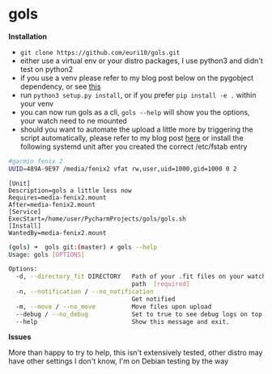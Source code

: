 # gols

**Installation**

* `git clone https://github.com/euri10/gols.git`
* either use a virtual env or your distro packages, I use python3 and didn't test on python2
* if you use a venv please refer to my blog post below on the pygobject dependency, or see [this](http://stackoverflow.com/a/31609727/3581357)
* run `python3 setup.py install`, or if you prefer `pip install -e .` within your venv
* you can now run gols as a cli, `gols --help` will show you the options, your watch need to ne mounted
* should you want to automate the upload a little more by triggering the script automatically, please refer to my blog post [here](https://medium.com/@euri10/gols-garmin-on-linux-sucks-f1f065f7529a#.3htyjn6q8)
or install the following systemd unit after you created the correct /etc/fstab entry

```bash
#garmin fenix 2
UUID=489A-9E97 /media/fenix2 vfat rw,user,uid=1000,gid=1000 0 2
```
```systemd
[Unit]
Description=gols a little less now
Requires=media-fenix2.mount
After=media-fenix2.mount
[Service]
ExecStart=/home/user/PycharmProjects/gols/gols.sh
[Install]
WantedBy=media-fenix2.mount
```

```bash
(gols) ➜  gols git:(master) ✗ gols --help                          
Usage: gols [OPTIONS]

Options:
  -d, --directory_fit DIRECTORY   Path of your .fit files on your watch mount
                                  path  [required]
  -n, --notification / --no_notification
                                  Get notified
  -m, --move / --no_move          Move files upon upload
  --debug / --no_debug            Set to true to see debug logs on top of info
  --help                          Show this message and exit.
  ```
  
**Issues**

More than happy to try to help, this isn't extensively tested, other distro may have other settings I don't know, I'm on Debian testing by the way